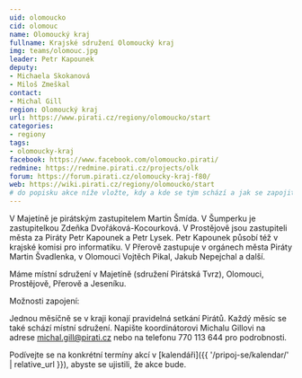 ```yaml
---
uid: olomoucko
cid: olomouc
name: Olomoucký kraj
fullname: Krajské sdružení Olomoucký kraj
img: teams/olomouc.jpg
leader: Petr Kapounek
deputy:
- Michaela Skokanová
- Miloš Zmeškal
contact:
- Michal Gill
region: Olomoucký kraj
url: https://www.pirati.cz/regiony/olomoucko/start
categories:
- regiony
tags:
- olomoucky-kraj
facebook: https://www.facebook.com/olomoucko.pirati/
redmine: https://redmine.pirati.cz/projects/olk
forum: https://forum.pirati.cz/olomoucky-kraj-f80/
web: https://wiki.pirati.cz/regiony/olomoucko/start
# do popisku akce níže vložte, kdy a kde se tým schází a jak se zapojit
---
```


V Majetíně je pirátským zastupitelem Martin Šmída. V Šumperku je zastupitelkou Zdeňka Dvořáková-Kocourková. V Prostějově jsou zastupiteli města za Piráty Petr Kapounek a Petr Lysek. Petr Kapounek působí též v krajské komisi pro informatiku. V Přerově zastupuje v orgánech města Piráty Martin Švadlenka, v Olomouci Vojtěch Pikal, Jakub Nepejchal a další.

Máme místní sdružení v Majetíně (sdružení Pirátská Tvrz), Olomouci, Prostějově, Přerově a Jeseníku.

Možnosti zapojení:

Jednou měsíčně se v kraji konají pravidelná setkání Pirátů. Každý měsíc se také schází místní sdružení. Napište koordinátorovi Michalu Gillovi na adrese michal.gill@pirati.cz nebo na telefonu 770 113 644 pro podrobnosti.

Podívejte se na konkrétní termíny akcí v [kalendáři]({{ '/pripoj-se/kalendar/' | relative_url }}),
abyste se ujistili, že akce bude.
